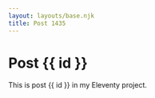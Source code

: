 ```yaml
---
layout: layouts/base.njk
title: Post 1435
---
```


# Post {{ id }}

This is post {{ id }} in my Eleventy project.
